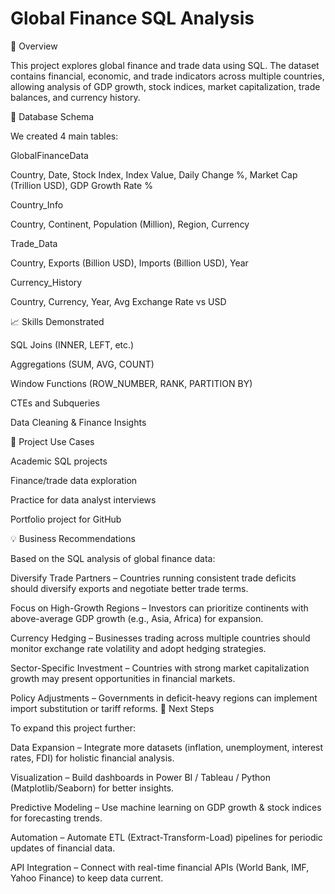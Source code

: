 # Global Finance SQL Analysis 

📌 Overview

This project explores global finance and trade data using SQL.
The dataset contains financial, economic, and trade indicators across multiple countries, allowing analysis of GDP growth, stock indices, market capitalization, trade balances, and currency history.

📂 Database Schema

We created 4 main tables:

GlobalFinanceData

Country, Date, Stock Index, Index Value, Daily Change %, Market Cap (Trillion USD), GDP Growth Rate %

Country_Info

Country, Continent, Population (Million), Region, Currency

Trade_Data

Country, Exports (Billion USD), Imports (Billion USD), Year

Currency_History

Country, Currency, Year, Avg Exchange Rate vs USD

📈 Skills Demonstrated

SQL Joins (INNER, LEFT, etc.)

Aggregations (SUM, AVG, COUNT)

Window Functions (ROW_NUMBER, RANK, PARTITION BY)

CTEs and Subqueries

Data Cleaning & Finance Insights

📌 Project Use Cases

Academic SQL projects

Finance/trade data exploration

Practice for data analyst interviews

Portfolio project for GitHub

💡 Business Recommendations

Based on the SQL analysis of global finance data:

Diversify Trade Partners – Countries running consistent trade deficits should diversify exports and negotiate better trade terms.

Focus on High-Growth Regions – Investors can prioritize continents with above-average GDP growth (e.g., Asia, Africa) for expansion.

Currency Hedging – Businesses trading across multiple countries should monitor exchange rate volatility and adopt hedging strategies.

Sector-Specific Investment – Countries with strong market capitalization growth may present opportunities in financial markets.

Policy Adjustments – Governments in deficit-heavy regions can implement import substitution or tariff reforms.
🔮 Next Steps

To expand this project further:

Data Expansion – Integrate more datasets (inflation, unemployment, interest rates, FDI) for holistic financial analysis.

Visualization – Build dashboards in Power BI / Tableau / Python (Matplotlib/Seaborn) for better insights.

Predictive Modeling – Use machine learning on GDP growth & stock indices for forecasting trends.

Automation – Automate ETL (Extract-Transform-Load) pipelines for periodic updates of financial data.

API Integration – Connect with real-time financial APIs (World Bank, IMF, Yahoo Finance) to keep data current.
